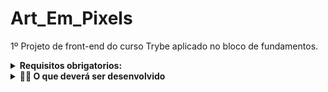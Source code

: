 # Art_Em_Pixels

1º Projeto de front-end do curso Trybe aplicado no bloco de fundamentos.

<details>
<summary><strong>Requisitos obrigatorios:</strong></summary>
:white_check_mark:1 - Adicione à página o título "Paleta de Cores"./n
2 - Adicione à página uma paleta contendo quatro cores distintas.
- [x] 4 - Adicione à página um quadro contendo 25 pixels.
- [x] 5 - Faça com que cada pixel do quadro tenha largura e altura de 40 pixels e borda preta de 1 pixel de espessura.
- [x] 6 - Defina a cor preta como cor inicial da paleta de cores
- [x] 7 - Selecione uma cor na paleta de cores e preencha os pixels no quadro.
- [x] 8 - Preencha um pixel do quadro com a cor selecionada na paleta de cores.
- [x] 9 - Crie um botão que retorne a cor do quadro para a cor inicial.
</details>


<details>
  <summary><strong>👨‍💻 O que deverá ser desenvolvido</strong></summary><br />


Neste projeto, você vai implementar um editor de arte com pixels em que a pessoa usuária poderá escolher uma cor em uma paleta de cores e poderá pintar o que quiser em um quadro branco 🎨 🧑‍🎨


💡 Veja o exemplo a seguir de como o projeto pode se parecer depois de pronto. 

![exemplo de arte com pixels](https://github.com/tryber/sd-023-a-project-pixels-art/blob/main/art-with-pixels.gif?raw=true)

Você pode ~~e deve~~ ir além para deixar o projeto com a sua cara e impressionar todas as pessoas, mas não deixe de cumprir os requisitos! 


</details>
